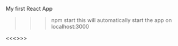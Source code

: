 ﻿My first React App
>>
>>> npm start
this will automatically start the app on localhost:3000


<<<<Aniket>>>>
